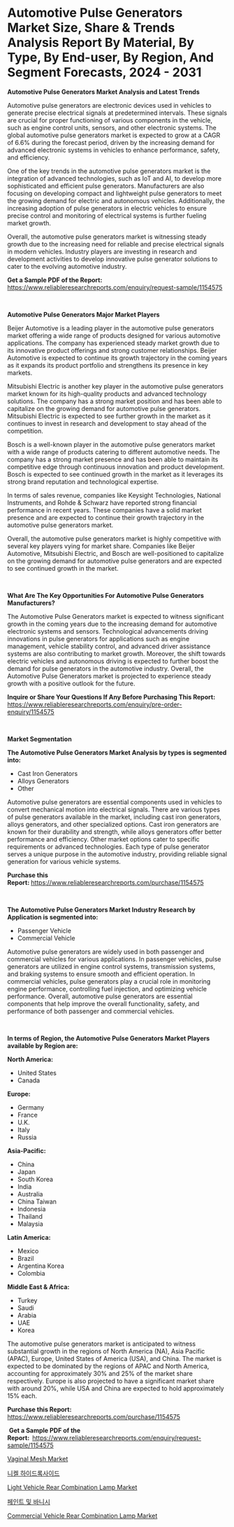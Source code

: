 <p><h1>Automotive Pulse Generators Market Size, Share & Trends Analysis Report By Material, By Type, By End-user, By Region, And Segment Forecasts, 2024 - 2031</h1></p><p><strong>Automotive Pulse Generators Market Analysis and Latest Trends</strong></p>
<p><p>Automotive pulse generators are electronic devices used in vehicles to generate precise electrical signals at predetermined intervals. These signals are crucial for proper functioning of various components in the vehicle, such as engine control units, sensors, and other electronic systems. The global automotive pulse generators market is expected to grow at a CAGR of 6.6% during the forecast period, driven by the increasing demand for advanced electronic systems in vehicles to enhance performance, safety, and efficiency.</p><p>One of the key trends in the automotive pulse generators market is the integration of advanced technologies, such as IoT and AI, to develop more sophisticated and efficient pulse generators. Manufacturers are also focusing on developing compact and lightweight pulse generators to meet the growing demand for electric and autonomous vehicles. Additionally, the increasing adoption of pulse generators in electric vehicles to ensure precise control and monitoring of electrical systems is further fueling market growth.</p><p>Overall, the automotive pulse generators market is witnessing steady growth due to the increasing need for reliable and precise electrical signals in modern vehicles. Industry players are investing in research and development activities to develop innovative pulse generator solutions to cater to the evolving automotive industry.</p></p>
<p><strong>Get a Sample PDF of the Report:&nbsp;</strong> <a href="https://www.reliableresearchreports.com/enquiry/request-sample/1154575">https://www.reliableresearchreports.com/enquiry/request-sample/1154575</a></p>
<p>&nbsp;</p>
<p><strong>Automotive Pulse Generators Major Market Players</strong></p>
<p><p>Beijer Automotive is a leading player in the automotive pulse generators market offering a wide range of products designed for various automotive applications. The company has experienced steady market growth due to its innovative product offerings and strong customer relationships. Beijer Automotive is expected to continue its growth trajectory in the coming years as it expands its product portfolio and strengthens its presence in key markets.</p><p>Mitsubishi Electric is another key player in the automotive pulse generators market known for its high-quality products and advanced technology solutions. The company has a strong market position and has been able to capitalize on the growing demand for automotive pulse generators. Mitsubishi Electric is expected to see further growth in the market as it continues to invest in research and development to stay ahead of the competition.</p><p>Bosch is a well-known player in the automotive pulse generators market with a wide range of products catering to different automotive needs. The company has a strong market presence and has been able to maintain its competitive edge through continuous innovation and product development. Bosch is expected to see continued growth in the market as it leverages its strong brand reputation and technological expertise.</p><p>In terms of sales revenue, companies like Keysight Technologies, National Instruments, and Rohde & Schwarz have reported strong financial performance in recent years. These companies have a solid market presence and are expected to continue their growth trajectory in the automotive pulse generators market.</p><p>Overall, the automotive pulse generators market is highly competitive with several key players vying for market share. Companies like Beijer Automotive, Mitsubishi Electric, and Bosch are well-positioned to capitalize on the growing demand for automotive pulse generators and are expected to see continued growth in the market.</p></p>
<p>&nbsp;</p>
<p><strong>What Are The Key Opportunities For Automotive Pulse Generators Manufacturers?</strong></p>
<p><p>The Automotive Pulse Generators market is expected to witness significant growth in the coming years due to the increasing demand for automotive electronic systems and sensors. Technological advancements driving innovations in pulse generators for applications such as engine management, vehicle stability control, and advanced driver assistance systems are also contributing to market growth. Moreover, the shift towards electric vehicles and autonomous driving is expected to further boost the demand for pulse generators in the automotive industry. Overall, the Automotive Pulse Generators market is projected to experience steady growth with a positive outlook for the future.</p></p>
<p><strong>Inquire or Share Your Questions If Any Before Purchasing This Report:</strong> <a href="https://www.reliableresearchreports.com/enquiry/pre-order-enquiry/1154575">https://www.reliableresearchreports.com/enquiry/pre-order-enquiry/1154575</a></p>
<p>&nbsp;</p>
<p><strong>Market Segmentation</strong></p>
<p><strong>The Automotive Pulse Generators Market Analysis by types is segmented into:</strong></p>
<p><ul><li>Cast Iron Generators</li><li>Alloys Generators</li><li>Other</li></ul></p>
<p><p>Automotive pulse generators are essential components used in vehicles to convert mechanical motion into electrical signals. There are various types of pulse generators available in the market, including cast iron generators, alloys generators, and other specialized options. Cast iron generators are known for their durability and strength, while alloys generators offer better performance and efficiency. Other market options cater to specific requirements or advanced technologies. Each type of pulse generator serves a unique purpose in the automotive industry, providing reliable signal generation for various vehicle systems.</p></p>
<p><strong>Purchase this Report:&nbsp;</strong><a href="https://www.reliableresearchreports.com/purchase/1154575">https://www.reliableresearchreports.com/purchase/1154575</a></p>
<p>&nbsp;</p>
<p><strong>The Automotive Pulse Generators Market Industry Research by Application is segmented into:</strong></p>
<p><ul><li>Passenger Vehicle</li><li>Commercial Vehicle</li></ul></p>
<p><p>Automotive pulse generators are widely used in both passenger and commercial vehicles for various applications. In passenger vehicles, pulse generators are utilized in engine control systems, transmission systems, and braking systems to ensure smooth and efficient operation. In commercial vehicles, pulse generators play a crucial role in monitoring engine performance, controlling fuel injection, and optimizing vehicle performance. Overall, automotive pulse generators are essential components that help improve the overall functionality, safety, and performance of both passenger and commercial vehicles.</p></p>
<p>&nbsp;</p>
<p><strong>In terms of Region, the Automotive Pulse Generators Market Players available by Region are:</strong></p>
<p>
    <p> <strong> North America: </strong>
        <ul>
            <li>United States</li>
            <li>Canada</li>
        </ul>
        </p> 
    <p> <strong> Europe: </strong>
        <ul>
            <li>Germany</li>
            <li>France</li>
            <li>U.K.</li>
            <li>Italy</li>
            <li>Russia</li>
        </ul>
        </p> 
    <p> <strong> Asia-Pacific: </strong>
        <ul>
            <li>China</li>
            <li>Japan</li>
            <li>South Korea</li>
            <li>India</li>
            <li>Australia</li>
            <li>China Taiwan</li>
            <li>Indonesia</li>
            <li>Thailand</li>
            <li>Malaysia</li>
        </ul>
        </p> 
    <p> <strong> Latin America: </strong>
        <ul>
            <li>Mexico</li>
            <li>Brazil</li>
            <li>Argentina Korea</li>
            <li>Colombia</li>
        </ul>
        </p> 
    <p> <strong> Middle East & Africa: </strong>
        <ul>
            <li>Turkey</li>
            <li>Saudi</li>
            <li>Arabia</li>
            <li>UAE</li>
            <li>Korea</li>
        </ul>
    </p>
    </p>
<p><p>The automotive pulse generators market is anticipated to witness substantial growth in the regions of North America (NA), Asia Pacific (APAC), Europe, United States of America (USA), and China. The market is expected to be dominated by the regions of APAC and North America, accounting for approximately 30% and 25% of the market share respectively. Europe is also projected to have a significant market share with around 20%, while USA and China are expected to hold approximately 15% each.</p></p>
<p><strong>Purchase this Report: </strong><a href="https://www.reliableresearchreports.com/purchase/1154575">https://www.reliableresearchreports.com/purchase/1154575</a></p>
<p>&nbsp;<strong>Get a Sample PDF of the Report:&nbsp;&nbsp;</strong><a href="https://www.reliableresearchreports.com/enquiry/request-sample/1154575">https://www.reliableresearchreports.com/enquiry/request-sample/1154575</a></p>
<p><strong></strong></p>
<p><p><a href="https://florentine-yuzu-f42.notion.site/Vaginal-Mesh-Market-Furnish-Information-about-Market-Size-Market-Share-Market-Dynamics-and-Projec-d94a9170f0f54ebaaa353eaedceca7ee">Vaginal Mesh Market</a></p><p><a href="https://github.com/trmesnao7959541/Market-Research-Report-List-1/blob/main/1117377188844.md">니켈 하이드록사이드</a></p><p><a href="https://github.com/Whitneyboyettebo9kiw7yr13/Market-Research-Report-List-1/blob/main/light-vehicle-rear-combination-lamp-market.md">Light Vehicle Rear Combination Lamp Market</a></p><p><a href="https://github.com/vsn7qpua81q/Market-Research-Report-List-1/blob/main/3410928188845.md">페인트 및 바니시</a></p><p><a href="https://github.com/sonuprakash1/Market-Research-Report-List-1/blob/main/commercial-vehicle-rear-combination-lamp-market.md">Commercial Vehicle Rear Combination Lamp Market</a></p></p>